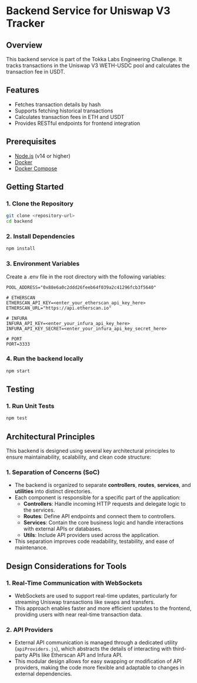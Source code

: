 # Backend Service for Uniswap V3 Tracker

## Overview
This backend service is part of the Tokka Labs Engineering Challenge. It tracks transactions in the Uniswap V3 WETH-USDC pool and calculates the transaction fee in USDT.

## Features
- Fetches transaction details by hash
- Supports fetching historical transactions
- Calculates transaction fees in ETH and USDT
- Provides RESTful endpoints for frontend integration

## Prerequisites
- [Node.js](https://nodejs.org/en/download/) (v14 or higher)
- [Docker](https://docs.docker.com/get-docker/)
- [Docker Compose](https://docs.docker.com/compose/install/)

## Getting Started

### 1. Clone the Repository
```bash
git clone <repository-url>
cd backend
```

### 2. Install Dependencies
```bash
npm install
```

### 3. Environment Variables
Create a .env file in the root directory with the following variables:

```
POOL_ADDRESS="0x88e6a0c2ddd26feeb64f039a2c41296fcb3f5640"

# ETHERSCAN
ETHERSCAN_API_KEY=<enter_your_etherscan_api_key_here>
ETHERSCAN_URL="https://api.etherscan.io"

# INFURA
INFURA_API_KEY=<enter_your_infura_api_key_here>
INFURA_API_KEY_SECRET=<enter_your_infura_api_key_secret_here>

# PORT
PORT=3333
```

### 4. Run the backend locally
```bash
npm start
```

## Testing
### 1. Run Unit Tests
```bash
npm test
```

## Architectural Principles

This backend is designed using several key architectural principles to ensure maintainability, scalability, and clean code structure:

### 1. Separation of Concerns (SoC)
   - The backend is organized to separate **controllers**, **routes**, **services**, and **utilities** into distinct directories.
   - Each component is responsible for a specific part of the application:
     - **Controllers**: Handle incoming HTTP requests and delegate logic to the services.
     - **Routes**: Define API endpoints and connect them to controllers.
     - **Services**: Contain the core business logic and handle interactions with external APIs or databases.
     - **Utils**: Include API providers used across the application.
   - This separation improves code readability, testability, and ease of maintenance.

## Design Considerations for Tools

### 1. Real-Time Communication with WebSockets
   - WebSockets are used to support real-time updates, particularly for streaming Uniswap transactions like swaps and transfers.
   - This approach enables faster and more efficient updates to the frontend, providing users with near real-time transaction data.

### 2. API Providers
   - External API communication is managed through a dedicated utility (`apiProviders.js`), which abstracts the details of interacting with third-party APIs like Etherscan API and Infura API.
   - This modular design allows for easy swapping or modification of API providers, making the code more flexible and adaptable to changes in external dependencies.


